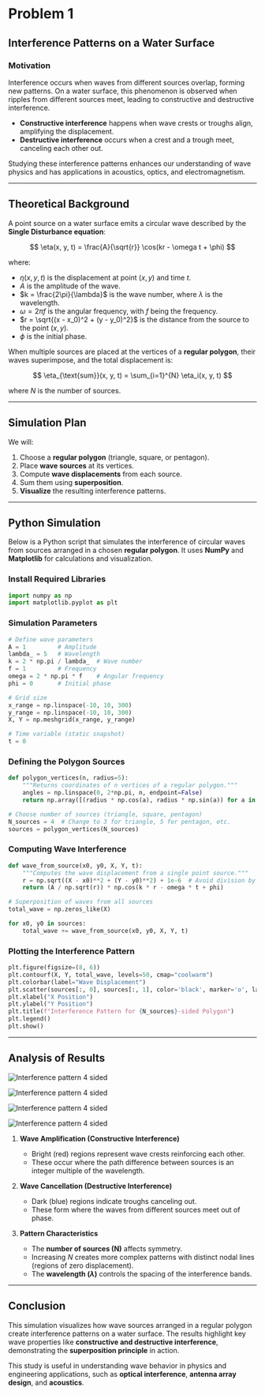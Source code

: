 # Problem 1  

## **Interference Patterns on a Water Surface**
### **Motivation**
Interference occurs when waves from different sources overlap, forming new patterns. On a water surface, this phenomenon is observed when ripples from different sources meet, leading to constructive and destructive interference.  
- **Constructive interference** happens when wave crests or troughs align, amplifying the displacement.  
- **Destructive interference** occurs when a crest and a trough meet, canceling each other out.  

Studying these interference patterns enhances our understanding of wave physics and has applications in acoustics, optics, and electromagnetism.

---

## **Theoretical Background**
A point source on a water surface emits a circular wave described by the **Single Disturbance equation**:

$$
\eta(x, y, t) = \frac{A}{\sqrt{r}} \cos(kr - \omega t + \phi)
$$

where:  
- $\eta(x, y, t)$ is the displacement at point $(x, y)$ and time $t$.  
- $A$ is the amplitude of the wave.  
- $k = \frac{2\pi}{\lambda}$ is the wave number, where $\lambda$ is the wavelength.  
- $\omega = 2\pi f$ is the angular frequency, with $f$ being the frequency.  
- $r = \sqrt{(x - x_0)^2 + (y - y_0)^2}$ is the distance from the source to the point $(x, y)$.  
- $\phi$ is the initial phase.  

When multiple sources are placed at the vertices of a **regular polygon**, their waves superimpose, and the total displacement is:

$$
\eta_{\text{sum}}(x, y, t) = \sum_{i=1}^{N} \eta_i(x, y, t)
$$

where $N$ is the number of sources.

---

## **Simulation Plan**
We will:
1. Choose a **regular polygon** (triangle, square, or pentagon).
2. Place **wave sources** at its vertices.
3. Compute **wave displacements** from each source.
4. Sum them using **superposition**.
5. **Visualize** the resulting interference patterns.

---

## **Python Simulation**
Below is a Python script that simulates the interference of circular waves from sources arranged in a chosen **regular polygon**. It uses **NumPy** and **Matplotlib** for calculations and visualization.

### **Install Required Libraries**
```python
import numpy as np
import matplotlib.pyplot as plt
```

### **Simulation Parameters**
```python
# Define wave parameters
A = 1         # Amplitude
lambda_ = 5   # Wavelength
k = 2 * np.pi / lambda_  # Wave number
f = 1         # Frequency
omega = 2 * np.pi * f    # Angular frequency
phi = 0       # Initial phase

# Grid size
x_range = np.linspace(-10, 10, 300)
y_range = np.linspace(-10, 10, 300)
X, Y = np.meshgrid(x_range, y_range)

# Time variable (static snapshot)
t = 0
```

### **Defining the Polygon Sources**
```python
def polygon_vertices(n, radius=5):
    """Returns coordinates of n vertices of a regular polygon."""
    angles = np.linspace(0, 2*np.pi, n, endpoint=False)
    return np.array([(radius * np.cos(a), radius * np.sin(a)) for a in angles])

# Choose number of sources (triangle, square, pentagon)
N_sources = 4  # Change to 3 for triangle, 5 for pentagon, etc.
sources = polygon_vertices(N_sources)
```

### **Computing Wave Interference**
```python
def wave_from_source(x0, y0, X, Y, t):
    """Computes the wave displacement from a single point source."""
    r = np.sqrt((X - x0)**2 + (Y - y0)**2) + 1e-6  # Avoid division by zero
    return (A / np.sqrt(r)) * np.cos(k * r - omega * t + phi)

# Superposition of waves from all sources
total_wave = np.zeros_like(X)

for x0, y0 in sources:
    total_wave += wave_from_source(x0, y0, X, Y, t)
```

### **Plotting the Interference Pattern**
```python
plt.figure(figsize=(8, 6))
plt.contourf(X, Y, total_wave, levels=50, cmap="coolwarm")
plt.colorbar(label="Wave Displacement")
plt.scatter(sources[:, 0], sources[:, 1], color='black', marker='o', label="Sources")
plt.xlabel("X Position")
plt.ylabel("Y Position")
plt.title(f"Interference Pattern for {N_sources}-sided Polygon")
plt.legend()
plt.show()
```

---

## **Analysis of Results**

![Interference pattern 4 sided](plotInterference3.png)

![Interference pattern 4 sided](plotInterference.png)

![Interference pattern 4 sided](plotInterference5.png)

![Interference pattern 4 sided](plotInterference6.png)

1. **Wave Amplification (Constructive Interference)**  


   - Bright (red) regions represent wave crests reinforcing each other.  
   - These occur where the path difference between sources is an integer multiple of the wavelength.  

2. **Wave Cancellation (Destructive Interference)**


   - Dark (blue) regions indicate troughs canceling out.  
   - These form where the waves from different sources meet out of phase.  

3. **Pattern Characteristics** 


   - The **number of sources (N)** affects symmetry.  
   - Increasing $N$ creates more complex patterns with distinct nodal lines (regions of zero displacement).  
   - The **wavelength ($\lambda$)** controls the spacing of the interference bands.

---
## **Conclusion**
This simulation visualizes how wave sources arranged in a regular polygon create interference patterns on a water surface. The results highlight key wave properties like **constructive and destructive interference**, demonstrating the **superposition principle** in action.  

This study is useful in understanding wave behavior in physics and engineering applications, such as **optical interference**, **antenna array design**, and **acoustics**.
